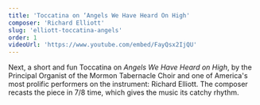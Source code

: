 ```yaml
---
title: 'Toccatina on ‘Angels We Have Heard On High'
composer: 'Richard Elliott'
slug: 'elliott-toccatina-angels'
order: 1
videoUrl: 'https://www.youtube.com/embed/FayQsx2IjQU'
---
```


Next, a short and fun Toccatina on _Angels We Have Heard on High_, by the
Principal Organist of the Mormon Tabernacle Choir and one of America's most
prolific performers on the instrument: Richard Elliott. The composer recasts the
piece in 7/8 time, which gives the music its catchy rhythm.

